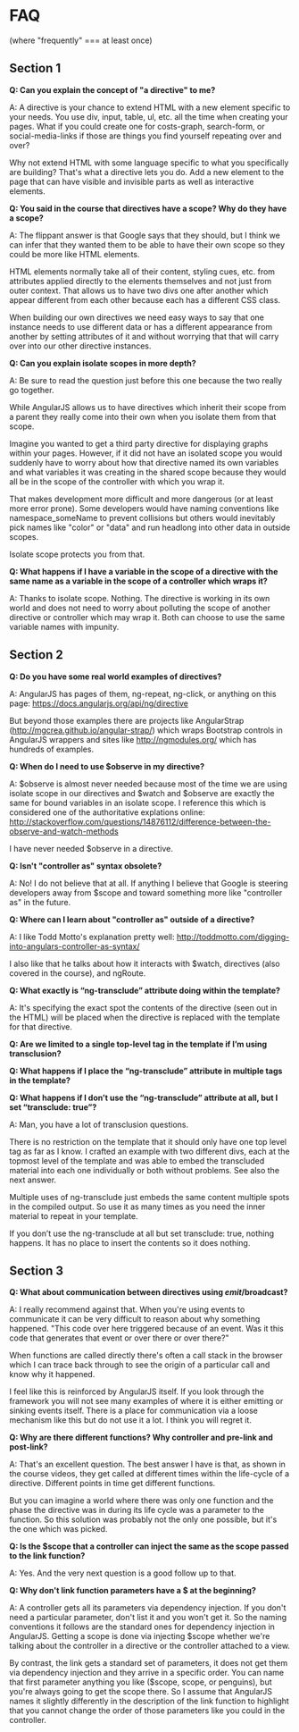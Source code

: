 # FAQ
(where "frequently" === at least once)

## Section 1
**Q: Can you explain the concept of "a directive" to me?**

A: A directive is your chance to extend HTML with a new element specific to your needs. You use div, input, table, ul, etc. all the time when creating your pages. What if you could create one for costs-graph, search-form, or social-media-links if those are things you find yourself repeating over and over?

Why not extend HTML with some language specific to what you specifically are building? That's what a directive lets you do. Add a new element to the page that can have visible and invisible parts as well as interactive elements.

**Q: You said in the course that directives have a scope? Why do they have a scope?**

A: The flippant answer is that Google says that they should, but I think we can infer that they wanted them to be able to have their own scope so they could be more like HTML elements.

HTML elements normally take all of their content, styling cues, etc. from attributes applied directly to the elements themselves and not just from outer context. That allows us to have two divs one after another which appear different from each other because each has a different CSS class.

When building our own directives we need easy ways to say that one instance needs to use different data or has a different appearance from another by setting attributes of it and without worrying that that will carry over into our other directive instances.

**Q: Can you explain isolate scopes in more depth?**

A: Be sure to read the question just before this one because the two really go together.

While AngularJS allows us to have directives which inherit their scope from a parent they really come into their own when you isolate them from that scope.

Imagine you wanted to get a third party directive for displaying graphs within your pages. However, if it did not have an isolated scope you would suddenly have to worry about how that directive named its own variables and what variables it was creating in the shared scope because they would all be in the scope of the controller with which you wrap it.

That makes development more difficult and more dangerous (or at least more error prone). Some developers would have naming conventions like namespace_someName to prevent collisions but others would inevitably pick names like "color" or "data" and run headlong into other data in outside scopes.

Isolate scope protects you from that.

**Q: What happens if I have a variable in the scope of a directive with the same name as a variable in the scope of a controller which wraps it?**

A: Thanks to isolate scope. Nothing. The directive is working in its own world and does not need to worry about polluting the scope of another directive or controller which may wrap it. Both can choose to use the same variable names with impunity.

## Section 2

**Q: Do you have some real world examples of directives?**

A: AngularJS has pages of them, ng-repeat, ng-click, or anything on this page: <https://docs.angularjs.org/api/ng/directive>

But beyond those examples there are projects like AngularStrap (<http://mgcrea.github.io/angular-strap/>) which wraps Bootstrap controls in AngularJS wrappers and sites like <http://ngmodules.org/> which has hundreds of examples.

**Q: When do I need to use $observe in my directive?**

A: $observe is almost never needed because most of the time we are using isolate scope in our directives and $watch and $observe are exactly the same for bound variables in an isolate scope. I reference this which is considered one of the authoritative explations online: <http://stackoverflow.com/questions/14876112/difference-between-the-observe-and-watch-methods>

I have never needed $observe in a directive.

**Q: Isn't "controller as" syntax obsolete?**

A: No! I do not believe that at all. If anything I believe that Google is steering developers away from $scope and toward something more like "controller as" in the future.

**Q: Where can I learn about "controller as" outside of a directive?**

A: I like Todd Motto's explanation pretty well: <http://toddmotto.com/digging-into-angulars-controller-as-syntax/>

I also like that he talks about how it interacts with $watch, directives (also covered in the course), and ngRoute.

**Q: What exactly is “ng-transclude” attribute doing within the template?**

A: It's specifying the exact spot the contents of the directive (seen out in the HTML) will be placed when the directive is replaced with the template for that directive.

**Q: Are we limited to a single top-level tag in the template if I’m using transclusion?**

**Q: What happens if I place the “ng-transclude” attribute in multiple tags in the template?**
		
**Q: What happens if I don’t use the “ng-transclude” attribute at all, but I set “transclude: true”?**

A: Man, you have a lot of transclusion questions.

There is no restriction on the template that it should only have one top level tag as far as I know. I crafted an example with two different divs, each at the topmost level of the template and was able to embed the transcluded material into each one individually or both without problems. See also the next answer.

Multiple uses of ng-transclude just embeds the same content multiple spots in the compiled output. So use it as many times as you need the inner material to repeat in your template.

If you don’t use the ng-transclude at all but set transclude: true, nothing happens. It has no place to insert the contents so it does nothing. 

## Section 3

**Q: What about communication between directives using $emit/$broadcast?**

A: I really recommend against that. When you're using events to communicate it can be very difficult to reason about why something happened. "This code over here triggered because of an event. Was it this code that generates that event or over there or over there?"

When functions are called directly there's often a call stack in the browser which I can trace back through to see the origin of a particular call and know why it happened.

I feel like this is reinforced by AngularJS itself. If you look through the framework you will not see many examples of where it is either emitting or sinking events itself. There is a place for communication via a loose mechanism like this but do not use it a lot. I think you will regret it.

**Q: Why are there different functions? Why controller and pre-link and post-link?**

A: That's an excellent question. The best answer I have is that, as shown in the course videos, they get called at different times within the life-cycle of a directive. Different points in time get different functions.

But you can imagine a world where there was only one function and the phase the directive was in during its life cycle was a parameter to the function. So this solution was probably not the only one possible, but it's the one which was picked.

**Q: Is the $scope that a controller can inject the same as the scope passed to the link function?**

A: Yes. And the very next question is a good follow up to that.

**Q: Why don't link function parameters have a $ at the beginning?**

A: A controller gets all its parameters via dependency injection. If you don't need a particular parameter, don't list it and you won't get it. So the naming conventions it follows are the standard ones for dependency injection in AngularJS. Getting a scope is done via injecting $scope whether we're talking about the controller in a directive or the controller attached to a view.

By contrast, the link gets a standard set of parameters, it does not get them via dependency injection and they arrive in a specific order. You can name that first parameter anything you like ($scope, scope, or penguins), but you're always going to get the scope there. So I assume that AngularJS names it slightly differently in the description of the link function to highlight that you cannot change the order of those parameters like you could in the controller.
